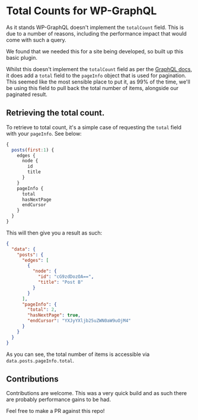 # Total Counts for WP-GraphQL

As it stands WP-GraphQL doesn't implement the `totalCount` field. This is due to a number of reasons, including the performance impact that would come with such a query.

We found that we needed this for a site being developed, so built up this basic plugin.

Whilst this doesn't implement the `totalCount` field as per the [GraphQL docs](https://graphql.org/learn/pagination/#end-of-list-counts-and-connections), it does add a `total` field to the `pageInfo` object that is used for pagination. This seemed like the most sensible place to put it, as 99% of the time, we'll be using this field to pull back the total number of items, alongside our paginated result.



## Retrieving the total count.

To retrieve to total count, it's a simple case of requesting the `total` field with your `pageInfo`. See below:

```js
{
  posts(first:1) {
    edges {
      node {
        id
        title
      }
    }
    pageInfo {
      total
      hasNextPage
      endCursor
    }
  }
}
```

This will then give you a result as such:

```json
{
  "data": {
    "posts": {
      "edges": [
        {
          "node": {
            "id": "cG9zdDozOA==",
            "title": "Post B"
          }
        }
      ],
      "pageInfo": {
        "total": 2,
        "hasNextPage": true,
        "endCursor": "YXJyYXljb25uZWN0aW9uOjM4"
      }
    }
  }
}
```



As you can see, the total number of items is accessible via `data.posts.pageInfo.total`.



## Contributions

Contributions are welcome. This was a very quick build and as such there are probably performance gains to be had.

Feel free to make a PR against this repo!